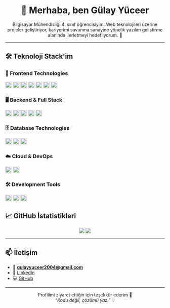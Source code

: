 <h1 align="center">👋 Merhaba, ben Gülay Yüceer</h1>

<p align="center">
Bilgisayar Mühendisliği 4. sınıf öğrencisiyim. Web teknolojileri üzerine projeler geliştiriyor, kariyerimi savunma sanayine yönelik yazılım geliştirme alanında ilerletmeyi hedefliyorum. 🚀
</p>

---

## 🛠️ Teknoloji Stack'im

### 🎨 Frontend Technologies
<p>
  <img src="https://cdn.jsdelivr.net/gh/devicons/devicon/icons/react/react-original.svg" width="20" />
  <img src="https://cdn.jsdelivr.net/gh/devicons/devicon/icons/nextjs/nextjs-original-wordmark.svg" width="20" />
  <img src="https://cdn.jsdelivr.net/gh/devicons/devicon/icons/javascript/javascript-original.svg" width="20" />
  <img src="https://cdn.jsdelivr.net/gh/devicons/devicon/icons/typescript/typescript-original.svg" width="20" />
  <img src="https://cdn.jsdelivr.net/gh/devicons/devicon/icons/html5/html5-original.svg" width="20" />
  <img src="https://cdn.jsdelivr.net/gh/devicons/devicon/icons/css3/css3-original.svg" width="20" />
  <img src="https://cdn.jsdelivr.net/gh/devicons/devicon/icons/tailwindcss/tailwindcss-plain.svg" width="20" />
</p>

### 🖥️ Backend & Full Stack
<p>
  <img src="https://cdn.jsdelivr.net/gh/devicons/devicon/icons/nodejs/nodejs-original.svg" width="20" />
  <img src="https://cdn.jsdelivr.net/gh/devicons/devicon/icons/express/express-original.svg" width="20" />
  <img src="https://cdn.jsdelivr.net/gh/devicons/devicon/icons/go/go-original.svg" width="20" />
  <img src="https://cdn.jsdelivr.net/gh/devicons/devicon/icons/python/python-original.svg" width="20" />
  <img src="https://cdn.jsdelivr.net/gh/devicons/devicon/icons/csharp/csharp-original.svg" width="20" />
</p>

### 🗄️ Database Technologies
<p>
  <img src="https://cdn.jsdelivr.net/gh/devicons/devicon/icons/postgresql/postgresql-original.svg" width="20" />
  <img src="https://cdn.jsdelivr.net/gh/devicons/devicon/icons/mongodb/mongodb-original.svg" width="20" />
  <img src="https://upload.wikimedia.org/wikipedia/commons/3/38/Supabase_logo.png" width="20" />
</p>

### ☁️ Cloud & DevOps
<p>
  <img src="https://cdn.jsdelivr.net/gh/devicons/devicon/icons/docker/docker-original.svg" width="20" />
  <img src="https://cdn.jsdelivr.net/gh/devicons/devicon/icons/github/github-original.svg" width="20" />
</p>

### 🛠️ Development Tools
<p>
  <img src="https://cdn.jsdelivr.net/gh/devicons/devicon/icons/git/git-original.svg" width="20" />
  <img src="https://cdn.jsdelivr.net/gh/devicons/devicon/icons/vscode/vscode-original.svg" width="20" />
  <img src="https://cdn.jsdelivr.net/gh/devicons/devicon/icons/linux/linux-original.svg" width="20" />
</p>


## 📈 GitHub İstatistikleri

<p align="center">
  <img src="https://github-readme-stats.vercel.app/api?username=gulayyy&show_icons=true&theme=transparent" />
  <img src="https://github-readme-streak-stats.herokuapp.com/?user=gulayyy&theme=transparent" />
</p>

---

## 📫 İletişim

- 📧 **gulayyuceer2004@gmail.com**
- 💼 [LinkedIn](https://www.linkedin.com/in/g%C3%BClay-y%C3%BCceer-189236253/)
- 💻 [GitHub](https://github.com/gulayyy)

---

<p align="center">
  Profilimi ziyaret ettiğin için teşekkür ederim 🙏<br>
  <i>“Kodu değil, çözümü yaz.”</i> 💡
</p>
